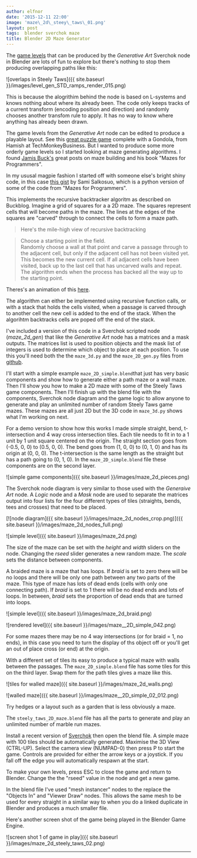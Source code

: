 ```yaml
---
author: elfnor
date: '2015-12-11 22:00'
image: 'maze\_2d\_steey\_taws\_01.png'
layout: post
tags:  blender sverchok maze
title: Blender 2D Maze Generator
---
```


The [game levels](%7Bfilename%7Dblender_game_level_generator.md) that can be produced by the *Generative Art* Sverchok node in Blender are lots of fun to explore but there\'s nothing to stop them producing overlapping paths like this:

![overlaps in Steely Taws]({{ site.baseurl }}/images/level_gen_STD_ramps_render_015.png)

This is because the alogrithim behind the node is based on L-systems and knows nothing about where its already been. The code only keeps tracks of a current transform (encoding position and direction) and randomly chooses another transfom rule to apply. It has no way to know where anything has already been drawn.

The game levels from the *Generative Art* node can be edited to produce a playable layout. See this [great puzzle game](http://techmonkeybusiness.com/steely-taws-puzzle-game-v3.html) complete with a Gondola, from Hamish at TechMonkeyBusiness. But I wanted to produce some more orderly game levels so I started looking at maze generating algorithms. I found [Jamis Buck\'s](http://weblog.jamisbuck.org/2011/2/7/maze-generation-algorithm-recap) great posts on maze building and his book \"Mazes for Programmers\".

In my ususal magpie fashion I started off with someone else\'s bright shiny code, in this case [this gist](https://gist.github.com/samisalkosuo/77bd95f605fc41dc7366) by Sami Salkosuo, which is a python version of some of the code from \"Mazes for Programmers\".

This implements the recursive backtracker algoritm as described on Buckblog. Imagine a grid of squares for a a 2D maze. The squares represent cells that will become paths in the maze. The lines at the edges of the squares are \"carved\" through to connect the cells to form a maze path.

> Here's the mile-high view of recursive backtracking

> Choose a starting point in the field.\
> Randomly choose a wall at that point and carve a passage through to the adjacent cell, but only if the adjacent cell has not been visited yet. This becomes the new current cell.
> If all adjacent cells have been visited, back up to the last cell that has uncarved walls and repeat.
> The algorithm ends when the process has backed all the way up to the starting point.

Theres\'s an animation of this [here](http://weblog.jamisbuck.org/2011/2/7/maze-generation-algorithm-recap).

The algorithm can either be implemented using recursive function calls, or with a stack that holds the cells visited, when a passage is carved through to another cell the new cell is added to the end of the stack. When the algorihtm backtracks cells are poped off the end of the stack.

I\'ve included a version of this code in a Sverchok scripted node (*maze\_2d\_gen*) that like the *Generative Art* node has a matrices and a mask outputs. The matrices list is used to position objects and the mask list of integers is used to determine which object to place at each position. To use this you\'ll need both the the `maze_3d.py` and the `maze_2D_gen.py` files from [github](https://github.com/elfnor/mazes).

I\'ll start with a simple example `maze_2D_simple.blend`that just has very basic components and show how to generate either a path maze or a wall maze. Then I\'ll show you how to make a 2D maze with some of the Steely Taws game components. Then I\'ll finish up with the blend file with the components, Sverchok node diagram and the game logic to allow anyone to generate and play an unlimited number of random Steely Taws game mazes. These mazes are all just 2D but the 3D code in `maze_3d.py` shows what I\'m working on next.

For a demo version to show how this works I made simple straight, bend, t-intersection and 4 way cross intersection tiles. Each tile needs to fit in to a 1 unit by 1 unit square centered on the origin. The straight section goes from (-0.5, 0, 0) to (0.5, 0, 0). The bend goes from (1, 0, 0) to (0, 1, 0) and has its origin at (0, 0, 0). The t-intersection is the same length as the straight but has a path going to (0, 1, 0). In the `maze_2D_simple.blend` file these components are on the second layer.

![simple game components]({{ site.baseurl }}/images/maze_2d_pieces.png)

The Sverchok node diagram is very similar to those used with the *Generaive Art* node. A *Logic* node and a *Mask* node are used to separate the matrices output into four lists for the four different types of tiles (straights, bends, tees and crosses) that need to be placed.

[![node diagram]({{ site.baseurl }}/images/maze_2d_nodes_crop.png)]({{ site.baseurl }}/images/maze_2d_nodes_full.png)

![simple level]({{ site.baseurl }}/images/maze_2d.png)

The size of the maze can be set with the *height* and *width* sliders on the node. Changing the *rseed* slider generates a new random maze. The *scale* sets the distance between components.

A braided maze is a maze that has loops. If *braid* is set to zero there will be no loops and there will be only one path between any two parts of the maze. This type of maze has lots of dead ends (cells with only one connecting path). If *braid* is set to 1 there will be no dead ends and lots of loops. In between, *braid* sets the proportion of dead ends that are turned into loops.

![simple level]({{ site.baseurl }}/images/maze_2d_braid.png)

![rendered level]({{ site.baseurl }}/images/maze__2D_simple_042.png)

For some mazes there may be no 4 way intersections (or for braid = 1, no ends), in this case you need to turn the display of ths object off or you\'ll get an out of place cross (or end) at the origin.

With a different set of tiles its easy to produce a typical maze with walls between the passages. The `maze_2D_simple.blend` file has some tiles for this on the third layer. Swap them for the path tiles gives a maze like this.

![tiles for walled maze]({{ site.baseurl }}/images/maze_2d_walls.png)

![walled maze]({{ site.baseurl }}/images/maze__2D_simple_02_012.png)

Try hedges or a layout such as a garden that is less obviously a maze.

The `steely_taws_2D_maze.blend` file has all the parts to generate and play an unlimited number of marble run mazes.

Install a recent version of [Sverchok](https://github.com/nortikin/sverchok) then open the blend file. A simple maze with 100 tiles should be automatically generated. Maximise the 3D View (CTRL-UP). Select the camera view (NUMPAD-0) then press P to start the game. Controls are provided for either the arrow keys or a joystick. If you fall off the edge you will automatically respawn at the start.

To make your own levels, press ESC to close the game and return to Blender. Change the the \"rseed\" value in the node and get a new game.

In the blend file I\'ve used \"mesh instancer\" nodes to the replace the \"Objects In\" and \"Viewer Draw\" nodes. This allows the same mesh to be used for every straight in a similar way to when you do a linked duplicate in Blender and produces a much smaller file.

Here\'s another screen shot of the game being played in the Blender Game Engine.

![screen shot 1 of game in play]({{ site.baseurl }}/images/maze_2d_steely_taws_02.png)

------------------------------------------------------------------------
